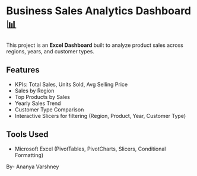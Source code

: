 # Business Sales Analytics Dashboard 📊

This project is an **Excel Dashboard** built to analyze product sales across regions, years, and customer types.  

## Features
- KPIs: Total Sales, Units Sold, Avg Selling Price
- Sales by Region
- Top Products by Sales
- Yearly Sales Trend
- Customer Type Comparison
- Interactive Slicers for filtering (Region, Product, Year, Customer Type)

## Tools Used
- Microsoft Excel (PivotTables, PivotCharts, Slicers, Conditional Formatting)


By-
Ananya Varshney
